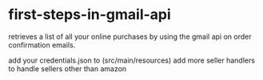 # first-steps-in-gmail-api

retrieves a list of all your online purchases by using the gmail api on order confirmation emails.

add your credentials.json to (src/main/resources)
add more seller handlers to handle sellers other than amazon
